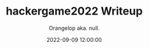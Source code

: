 ---
layout: post
title: hackergame2022 Writeup
date:   2022-09-09 12:00:00
categories: CTF
tags: hackergame CTF
author: Orangelop aka. null.
excerpt: hackergame2022 Writeup
---